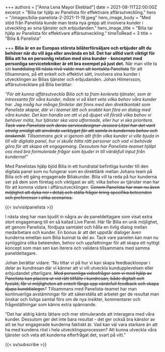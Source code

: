 +++
authors = ["Anna Lena Mayor Ekeblad"]
date = 2021-08-11T22:00:00Z
excerpt = "Bilia tar hjälp av Panelista för effektivare affärsutveckling."
hero = "/images/bilia-panelista-2-2021-11-19.jpeg"
hero_image_body = "Med stöd från Panelista kunde man testa nya grepp att involvera kunder i utveckling av sina tjänster och erbjudanden."
hero_image_title = "Bilia tar hjälp av Panelista för effektivare affärsutveckling."
timeToRead = 3
title = "Bilia & Panelista"

+++
**Bilia är en av Europas största bilåterförsäljare och erbjuder allt du behöver när du vill äga eller använda en bil. Det har alltid varit viktigt för Bilia att ha en personlig relation med sina kunder - konceptet med personliga servicetekniker är ett bra exempel på just det.** När man ville ta sin ~~kunddialog till nästa nivå valde man att kontakta Panelista~~ för att tillsammans, på ett enkelt och effektivt sätt, involvera sina kunder i utvecklingen av Bilias tjänster och erbjudanden. Johan Hilmersson, affärsutvecklare på Bilia berättar:

_"För att kunna affärsutveckla Bilia och ta fram konkreta tjänster, som är intressanta för våra kunder, måste vi så klart veta vilka behov våra kunder har. Jag insåg hur många fördelar det finns med den direktkontakt som Panelista skapar, där vi i teamet lätt och snabbt kan föra en dialog med våra kunder. Det kan handla om att vi på djupet vill förstå vilka behov vi behöver möta, hur tjänster ska vara utformade, eller hur vi ska prioritera. ~~Tack vare Panelista och deras servicedesigner Jessica Litzel har det varit otrolig smidigt att använda verktyget för att samla in kundernas behov och önskemål.~~ Tillsammans gick vi igenom allt ifrån vilka kunder vi ville bjuda in till vår digitala panel, hur vi skulle hitta rätt personer och vad vi behövde göra för att skapa ett engagemang. Dessutom har Panelista-teamet hjälpt oss med bra formulerade frågor som bjuder in till värdefull input från kunderna!"_

Med Panelistas hjälp bjöd Bilia in ett hundratal befintliga kunder till den digitala panel som nu fungerar som en direktlänk mellan Johans team på Bilia och ett gäng engagerade Biliakunder. Bilia vill ta reda på hur kunderna ser på dem som företag och viktigast av allt; vilka behov av tjänster man har för att komma vidare i affärsutvecklingen. ~~Genom Panelista har man nu även möjlighet att dyka ner i detalj och ställa frågor kring specifika beteenden och preferenser i olika scenarios.~~

{{< sv/visitpanelista >}}

I nästa steg har man bjudit in några av de paneldeltagare som visat extra stort engagemang till en så kallad Live Panel. Här får Bilia en unik möjlighet, att genom Panelista, fördjupa samtalet och hålla en livlig dialog mellan medarbetare och kunder. En bonus är att det uppstår dialoger även kunderna emellan som Bilia kunnat ta del av. Tack vare panelen kan man nu synliggöra olika beteenden, behov och uppfattningar för att skapa ett nyttigt koncept som man sen kan iterera och validera tillsammans med samma paneldeltagare.

Johan berättar vidare: “Nu tittar vi på hur vi kan skapa feedbackloopar i delar av kundresan där vi känner att vi vill utveckla kundupplevelsen eller erbjudandet ytterligare. ~~Med personliga videofrågor som vi med hjälp av Panelista kan placera ut vid rätt tillfälle i kundresan, både digitalt och fysiskt, får vi möjligheten att enkelt fånga upp värdefull feedback och skapa djupa kunddialoger.”~~ Tillsammans med Panelista-teamet har man kontinuerliga avstämningar för att säkerställa att arbetet ger de resultat man önskar och livliga samtal förs om de nya insikter, kommentarer och frågeställningar som känns extra spännande.

“Det har aldrig känts lättare och mer stimulerande att interagera med våra kunder. Dessutom ger det inte bara resultat - det ger också bra känslor av att se hur engagerade kunderna faktiskt är. Vad kan väl vara starkare än att ha med kundens röst i hela utvecklingsprocessen? Att kunna utveckla våra tjänster och veta att kunderna efterfrågat det, svart på vitt.”

{{< sv/subscribe >}}